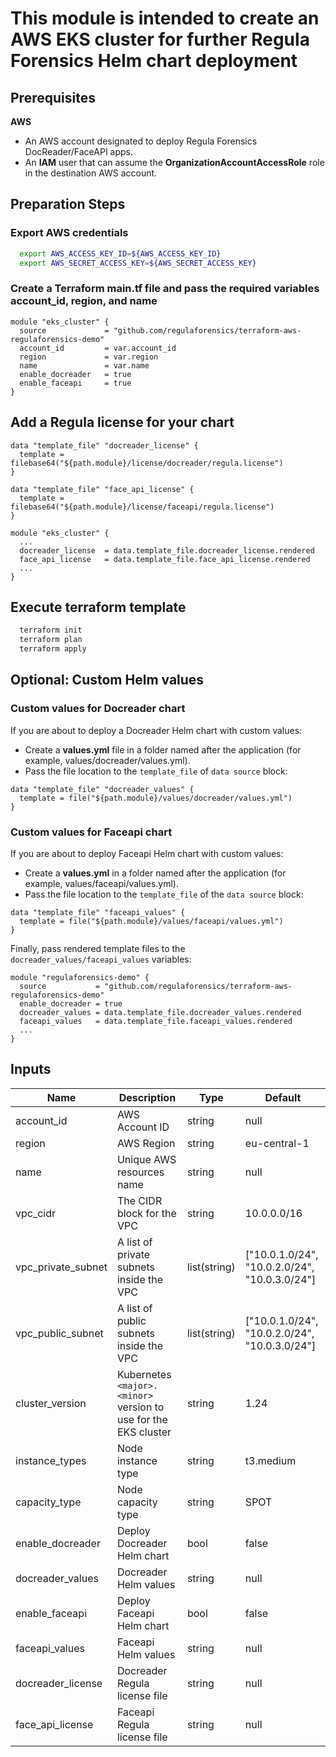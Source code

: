 # This module is intended to create an AWS EKS cluster for further Regula Forensics Helm chart deployment

## Prerequisites

**AWS**
- An AWS account designated to deploy Regula Forensics DocReader/FaceAPI apps.
- An **IAM** user that can assume the **OrganizationAccountAccessRole** role in the destination AWS account.

## Preparation Steps
### Export AWS credentials

```bash
  export AWS_ACCESS_KEY_ID=${AWS_ACCESS_KEY_ID}
  export AWS_SECRET_ACCESS_KEY=${AWS_SECRET_ACCESS_KEY}
```

### Create a Terraform main.tf file and pass the required variables **account_id**, **region**, and **name**

```hcl
module "eks_cluster" {
  source             = "github.com/regulaforensics/terraform-aws-regulaforensics-demo"
  account_id         = var.account_id
  region             = var.region
  name               = var.name
  enable_docreader   = true
  enable_faceapi     = true
}
```
## Add a Regula license for your chart
```hcl
data "template_file" "docreader_license" {
  template = filebase64("${path.module}/license/docreader/regula.license")
}
```
```hcl
data "template_file" "face_api_license" {
  template = filebase64("${path.module}/license/faceapi/regula.license")
}
```
```hcl
module "eks_cluster" {
  ...
  docreader_license  = data.template_file.docreader_license.rendered
  face_api_license   = data.template_file.face_api_license.rendered
  ...
}
```
## Execute terraform template
```bash
  terraform init
  terraform plan
  terraform apply
```

## Optional: Custom Helm values

### Custom values for Docreader chart
If you are about to deploy a Docreader Helm chart with custom values:
- Create a **values.yml** file in a folder named after the application (for example, values/docreader/values.yml).
- Pass the file location to the `template_file` of `data source` block:
```hcl
data "template_file" "docreader_values" {
  template = file("${path.module}/values/docreader/values.yml")
}
```
### Custom values for Faceapi chart
If you are about to deploy Faceapi Helm chart with custom values:
- Create a **values.yml** in a folder named after the application (for example, values/faceapi/values.yml).
- Pass the file location to the `template_file` of the `data source` block:
```hcl
data "template_file" "faceapi_values" {
  template = file("${path.module}/values/faceapi/values.yml")
}
```

Finally, pass rendered template files to the `docreader_values/faceapi_values` variables:
```
module "regulaforensics-demo" {
  source           = "github.com/regulaforensics/terraform-aws-regulaforensics-demo"
  enable_docreader = true
  docreader_values = data.template_file.docreader_values.rendered
  faceapi_values   = data.template_file.faceapi_values.rendered
  ...
}
```

## **Inputs**
| Name              | Description                                                       | Type          | Default                                      |
| ------------------|-------------------------------------------------------------------|---------------|----------------------------------------------|
| account_id        | AWS Account ID                                                    | string        | null                                         |
| region            | AWS Region                                                        | string        | eu-central-1                                 |
| name              | Unique AWS resources name                                         | string        | null                                         |
| vpc_cidr          | The CIDR block for the VPC                                        | string        | 10.0.0.0/16                                  |
| vpc_private_subnet| A list of private subnets inside the VPC                          | list(string)  | ["10.0.1.0/24", "10.0.2.0/24", "10.0.3.0/24"]|
| vpc_public_subnet | A list of public subnets inside the VPC                           | list(string)  | ["10.0.1.0/24", "10.0.2.0/24", "10.0.3.0/24"]|
| cluster_version   | Kubernetes `<major>.<minor>` version to use for the EKS cluster   | string        | 1.24                                         |
| instance_types    | Node instance type                                                | string        | t3.medium                                    |
| capacity_type     | Node capacity type                                                | string        | SPOT                                         |
| enable_docreader  | Deploy Docreader Helm chart                                       | bool          | false                                        |
| docreader_values  | Docreader Helm values                                             | string        | null                                         |
| enable_faceapi    | Deploy Faceapi Helm chart                                         | bool          | false                                        |
| faceapi_values    | Faceapi Helm values                                               | string        | null                                         |
| docreader_license | Docreader Regula license file                                     | string        | null                                         |
| face_api_license  | Faceapi Regula license file                                       | string        | null                                         |
